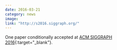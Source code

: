 ```yaml
---
date: 2016-03-21
category: news
image: 
link: "http://s2016.siggraph.org/"
---
```


One paper conditionally accepted at [ACM SIGGRAPH 2016](http://s2016.siggraph.org/){:target="_blank"}.